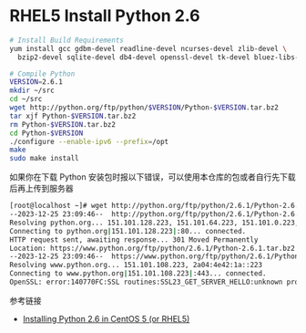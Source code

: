 # RHEL5 Install Python 2.6

```sh
# Install Build Requirements
yum install gcc gdbm-devel readline-devel ncurses-devel zlib-devel \
  bzip2-devel sqlite-devel db4-devel openssl-devel tk-devel bluez-libs-devel

# Compile Python
VERSION=2.6.1
mkdir ~/src
cd ~/src
wget http://python.org/ftp/python/$VERSION/Python-$VERSION.tar.bz2
tar xjf Python-$VERSION.tar.bz2
rm Python-$VERSION.tar.bz2
cd Python-$VERSION
./configure --enable-ipv6 --prefix=/opt
make
sudo make install
```

如果你在下载 Python 安装包时报以下错误，可以使用本仓库的包或者自行先下载后再上传到服务器

```sh
[root@localhost ~]# wget http://python.org/ftp/python/2.6.1/Python-2.6.1.tar.bz2
--2023-12-25 23:09:46--  http://python.org/ftp/python/2.6.1/Python-2.6.1.tar.bz2
Resolving python.org... 151.101.128.223, 151.101.64.223, 151.101.0.223, ...
Connecting to python.org|151.101.128.223|:80... connected.
HTTP request sent, awaiting response... 301 Moved Permanently
Location: https://www.python.org/ftp/python/2.6.1/Python-2.6.1.tar.bz2 [following]
--2023-12-25 23:09:46--  https://www.python.org/ftp/python/2.6.1/Python-2.6.1.tar.bz2
Resolving www.python.org... 151.101.108.223, 2a04:4e42:1a::223
Connecting to www.python.org|151.101.108.223|:443... connected.
OpenSSL: error:140770FC:SSL routines:SSL23_GET_SERVER_HELLO:unknown protocol
```

参考链接

- [Installing Python 2.6 in CentOS 5 (or RHEL5)](https://bda.ath.cx/blog/2009/04/08/installing-python-26-in-centos-5-or-rhel5/)
